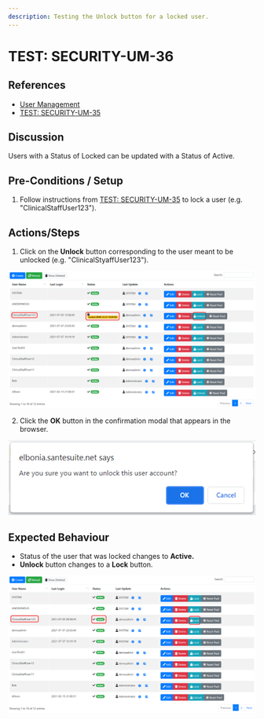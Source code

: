 ```yaml
---
description: Testing the Unlock button for a locked user.
---
```


# TEST: SECURITY-UM-36

## References

* [User Management](../../../../../operations/security-administration/user-management.md)
* [TEST: SECURITY-UM-35](test-security-um-35-1.md)

## Discussion

Users with a Status of Locked can be updated with a Status of Active.

## Pre-Conditions / Setup

1. Follow instructions from [TEST: SECURITY-UM-35](test-security-um-35-1.md) to lock a user \(e.g. "ClinicalStaffUser123"\).

## Actions/Steps

1. Click on the **Unlock** button corresponding to the user meant to be unlocked \(e.g. "ClinicalStyaffUser123"\).

![](../../../../../../.gitbook/assets/image%20%28313%29.png)

2. Click the **OK** button in the confirmation modal that appears in the browser.

![](../../../../../../.gitbook/assets/image%20%28318%29.png)

## Expected Behaviour

* Status of the user that was locked changes to **Active.**
* **Unlock** button changes to a **Lock** button.

![](../../../../../../.gitbook/assets/image%20%28293%29.png)

